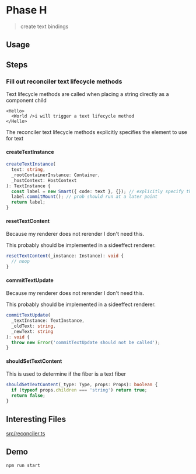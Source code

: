 # Phase H

> create text bindings

## Usage

## Steps

### Fill out reconciler text lifecycle methods

Text lifecycle methods are called when placing a string directly as a component
child

```tsx
<Hello>
  <World />i will trigger a text lifecycle method
</Hello>
```

The reconciler text lifecycle methods explicitly specifies the element to use for text

#### createTextInstance

```ts
createTextInstance(
  text: string,
  _rootContainerInstance: Container,
  _hostContext: HostContext
): TextInstance {
  const label = new Smart({ code: text }, {}); // explicitly specify the element to use for text
  label.commitMount(); // prob should run at a later point
  return label;
}
```

#### resetTextContent

Because my renderer does not rerender I don't need this.

This probably should be implemented in a sideeffect renderer.

```ts
resetTextContent(_instance: Instance): void {
  // noop
}
```

#### commitTextUpdate

Because my renderer does not rerender I don't need this.

This probably should be implemented in a sideeffect renderer.

```ts
commitTextUpdate(
  _textInstance: TextInstance,
  _oldText: string,
  _newText: string
): void {
  throw new Error('commitTextUpdate should not be called');
}
```

#### shouldSetTextContent

This is used to determine if the fiber is a text fiber

```ts
shouldSetTextContent(_type: Type, props: Props): boolean {
  if (typeof props.children === 'string') return true;
  return false;
}
```

## Interesting Files

[src/reconciler.ts](src/reconciler.ts)

## Demo

```sh
npm run start
```
